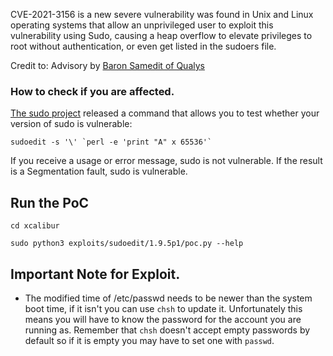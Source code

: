 CVE-2021-3156 is a new severe vulnerability was found in Unix and Linux operating systems that allow an unprivileged user to exploit this vulnerability using Sudo, causing a heap overflow to elevate privileges to root without authentication, or even get listed in the sudoers file.

Credit to: Advisory by [Baron Samedit of Qualys](https://www.qualys.com/2021/01/26/cve-2021-3156/baron-samedit-heap-based-overflow-sudo.txt)

### How to check if you are affected.

[The sudo project](https://www.sudo.ws/alerts/unescape_overflow.html) released a command that allows you to test whether your version of sudo is vulnerable:
```
sudoedit -s '\' `perl -e 'print "A" x 65536'`
```

If you receive a usage or error message, sudo is not vulnerable. If the result is a Segmentation fault, sudo is vulnerable.

## Run the PoC
```
cd xcalibur
```

```
sudo python3 exploits/sudoedit/1.9.5p1/poc.py --help
```

## Important Note for Exploit.

- The modified time of /etc/passwd needs to be newer than the system boot time, if it isn't you can use `chsh` to update it. Unfortunately this means you will have to know the password for the account you are running as. Remember that `chsh` doesn't accept empty passwords by default so if it is empty you may have to set one with `passwd`.